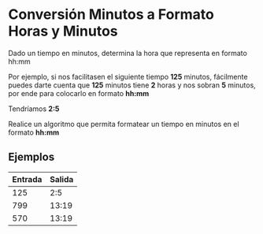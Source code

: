 # Conversión Minutos a Formato Horas y Minutos

Dado un tiempo en minutos, determina la hora que representa en formato hh:mm

Por ejemplo, si nos facilitasen el siguiente tiempo **125** minutos, fácilmente puedes darte cuenta que **125** minutos tiene **2** horas y nos sobran **5** minutos, por ende para colocarlo en formato **hh:mm**

Tendríamos **2:5**

Realice un algoritmo que permita formatear un tiempo en minutos en el formato **hh:mm**

## Ejemplos
|Entrada|Salida  |
|--|--|
|125  |2:5  |
|799 |13:19  |
|570 |13:19  |
